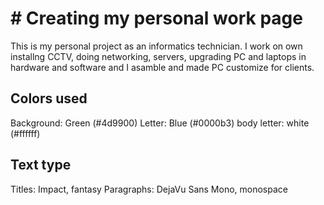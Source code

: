 # # Creating my personal work page

This is my personal project as an informatics technician. I work on own installng CCTV, doing networking, servers,
upgrading PC and laptops in hardware and software and I asamble and made PC customize for clients.

## Colors used

Background: Green (#4d9900)
Letter: Blue (#0000b3)
    body letter: white (#ffffff)

## Text type

Titles: Impact, fantasy
Paragraphs: DejaVu Sans Mono, monospace
